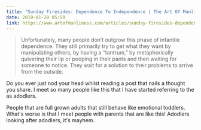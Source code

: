 ```yaml
---
title: "Sunday Firesides: Dependence To Independence | The Art Of Manliness"
date: 2019-01-28 05:59
link: https://www.artofmanliness.com/articles/sunday-firesides-dependence-to-independence/
---
```

> Unfortunately, many people don’t outgrow this phase of infantile dependence. They still primarily try to get what they want by manipulating others, by having a “tantrum,” by metaphorically quivering their lip or pooping in their pants and then waiting for someone to notice. They wait for a solution to their problems to arrive from the outside.

Do you ever just nod your head whilst reading a post that nails a thought you share. I meet so many people like this that I have started referring to the as adodlers.

People that are full grown adults that still behave like emotional toddlers. What's worse is that I meet people with parents that are like this! Adodlers looking after adodlers, it's mayhem. 